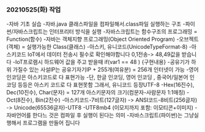 ### 20210525(화) 작업
-자바 기초 실습 
-자바.java 클래스파일을 컴파일해서.class파일 실행하는 구조
-파이썬/자바스크립트는 인터프리터 방식을 실행
-자바스크립트는 함수구조의 프로그래밍 = Function(함수)
-자바는 객체지향 프로그래밍(Object Oriented Program)
-오브젝트(객체) = 실행가능한 Class(클래스)
-아스키, 유니코드(UnicodeTypeFormat-8)
-아스키코드 IoT에서 데이터 전송시 필수로 확인해야합니다 0,1전송-> 48,49값을 받습니다
-IoT프로램시 하드웨어 값을 주고 받을때 if(var1 == 48 ) {구현내용}
-공유기가 하위 가질수 있는 사설IP는 공유기자기IP + 255개(여유분) = 256개 인터넷이 가능
-영어 인코딩은 아스키코드로 다 표현가능
-단, 한글 인코딩, 영어 인코딩 , 중국어/일본어 인코딩 등등은 아스키 코드로 다 표현못함 그래서, 유니코드 등장UTF-8
-Hex(16진수), Dec(10진수), Char(문자) = 127개 아스키문자의 크기(컴문자-사람문자 1:1매칭)
-Oct(8진수), Bin(2진수)
-아스키코드-7비트(127글자) -> ANSI코드-8비트(256글자) -> Unicode(65536글자)-UTF8
-UTF8mb4 (이모지까지 포함: 이모티콘+이미지)
-자바언어를 한다느 것은 컴파일 후 실행이 된다는 의미
-자바스크립트(파이썬)는 그냥실행해서 프로그램을 만들어 집니다